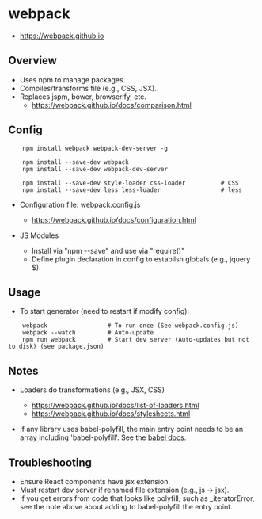 # webpack

- https://webpack.github.io


## Overview

- Uses npm to manage packages.
- Compiles/transforms file (e.g., CSS, JSX).
- Replaces jspm, bower, browserify, etc.
    - https://webpack.github.io/docs/comparison.html


## Config

~~~~
    npm install webpack webpack-dev-server -g

    npm install --save-dev webpack
    npm install --save-dev webpack-dev-server
    
    npm install --save-dev style-loader css-loader          # CSS
    npm install --save-dev less less-loader                 # less
~~~~

- Configuration file: webpack.config.js
    - https://webpack.github.io/docs/configuration.html

- JS Modules
    - Install via "npm --save" and use via "require()"
    - Define plugin declaration in config to estabilsh globals (e.g., jquery $).


## Usage

- To start generator (need to restart if modify config):

~~~~
    webpack                 # To run once (See webpack.config.js)
    webpack --watch         # Auto-update
    npm run webpack         # Start dev server (Auto-updates but not to disk) (see package.json)
~~~~


## Notes

- Loaders do transformations (e.g., JSX, CSS)
    - https://webpack.github.io/docs/list-of-loaders.html
    - https://webpack.github.io/docs/stylesheets.html

- If any library uses babel-polyfill, the main entry point needs to be an array including 'babel-polyfill'.
  See the [babel docs](https://babeljs.io/docs/usage/polyfill/).


## Troubleshooting

- Ensure React components have jsx extension.
- Must restart dev server if renamed file extension (e.g., js -> jsx).
- If you get errors from code that looks like polyfill, such as _iteratorError, see the note above about adding
  to babel-polyfill the entry point.
